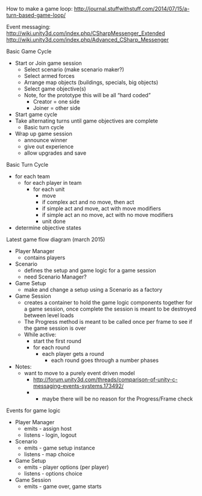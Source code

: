 ﻿How to make a game loop: http://journal.stuffwithstuff.com/2014/07/15/a-turn-based-game-loop/


Event messaging:
	http://wiki.unity3d.com/index.php/CSharpMessenger_Extended
	http://wiki.unity3d.com/index.php/Advanced_CSharp_Messenger



Basic Game Cycle
* Start or Join game session
   * Select scenario (make scenario maker?)
   * Select armed forces
   * Arrange map objects (buildings, specials, big objects)
   * Select game objective(s)
   * Note, for the prototype this will be all “hard coded”
      * Creator = one side
      * Joiner = other side
* Start game cycle
* Take alternating turns until game objectives are complete
   * Basic turn cycle
* Wrap up game session
   * announce winner
   * give out experience
   * allow upgrades and save


Basic Turn Cycle
* for each team 
   * for each player in team
      * for each unit
         * move
         * if complex act and no move, then act
         * if simple act and move, act with move modifiers
         * if simple act an no move, act with no move modifiers
         * unit done
* determine objective states


Latest game flow diagram (march 2015)
* Player Manager
   * contains players
* Scenario
   * defines the setup and game logic for a game session
   * need Scenario Manager?
* Game Setup
   * make and change a setup using a Scenario as a factory
* Game Session
   * creates a container to hold the game logic components together for a game session, once complete the session is meant to be destroyed between level loads
   * The Progress method is meant to be called once per frame to see if the game session is over
   * While active:
      * start the first round
      * for each round
         * each player gets a round
            * each round goes through a number phases
* Notes:
   * want to move to a purely event driven model
      * http://forum.unity3d.com/threads/comparison-of-unity-c-messaging-events-systems.173492/
      *    * maybe there will be no reason for the Progress/Frame check


Events for game logic
* Player Manager 
   * emits - assign host
   * listens - login, logout
* Scenario
   * emits - game setup instance 
   * listens - map choice
* Game Setup
   * emits - player options (per player)
   * listens - options choice
* Game Session
   * emits - game over, game starts